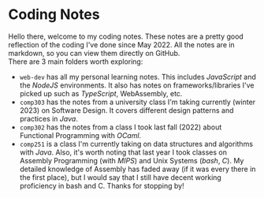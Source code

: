 # Coding Notes
Hello there, welcome to my coding notes. These notes are a pretty good reflection of the coding I've done since May 2022. 
All the notes are in markdown, so you can view them directly on GitHub.  
There are 3 main folders worth exploring:
- `web-dev` has all my personal learning notes. This includes *JavaScript* and the *NodeJS* environments. It also has notes on frameworks/libraries I've picked up such as *TypeScript*, WebAssembly, etc. 
- `comp303` has the notes from a university class I'm taking currently (winter 2023) on Software Design. It covers different design patterns and practices in *Java*.  
- `comp302` has the notes from a class I took last fall (2022) about Functional Programming with *OCaml*. 
- `comp251` is a class I'm currently taking on data structures and algorithms with *Java*.
Also, it's worth noting that last year I took classes on Assembly Programming (with *MIPS*) and Unix Systems (*bash*, *C*). 
My detailed knowledge of Assembly has faded away (if it was every there in the first place), but I would say that I still have decent working proficiency in bash and C. 
Thanks for stopping by! 
